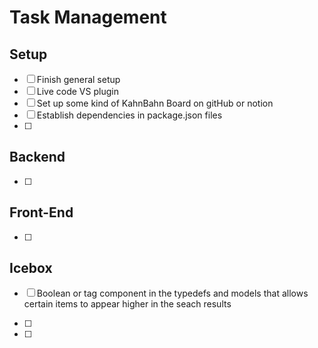 # Task Management

## Setup 
- [ ] Finish general setup
- [ ] Live code VS plugin
- [ ] Set up some kind of KahnBahn Board on gitHub or notion
- [ ] Establish dependencies in package.json files
- [ ] <Task Here>

## Backend 
- [ ] <Task Here>

## Front-End
- [ ] <Task Here>

## Icebox
- [ ] Boolean or tag component in the typedefs and models that allows certain items to appear higher in the seach results
- [ ] <Task Here>


- [ ] <Task Here>


